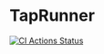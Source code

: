 # TapRunner
[![CI Actions Status](https://github.com/diegotacconi/TapRunner/workflows/CI/badge.svg)](https://github.com/diegotacconi/TapRunner/actions)